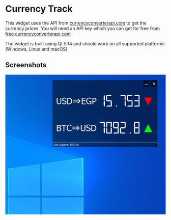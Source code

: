 # Currency Track
This widget uses the API from [currencyconverterapi.com](https://currencyconverterapi.com) to get the currency prices. You will need an API key which you can get for free from [free.currencyconverterapi.com](https://free.currencyconverterapi.com)

The widget is built using Qt 5.14 and should work on all supported platforms (Windows, Linux and macOS)

## Screenshots
![](screenshots/desktop_widget.png)
